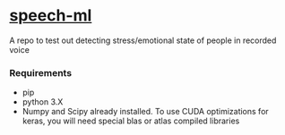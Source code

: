 # [speech-ml](https://pypi.python.org/pypi/speech_ml/0.0.1)
A repo to test out detecting stress/emotional state of people in recorded voice

### Requirements

* pip
* python 3.X
* Numpy and Scipy already installed. To use CUDA optimizations for keras, you will need special blas or atlas compiled libraries

